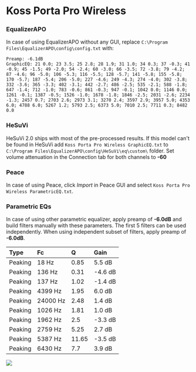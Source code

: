 # Koss Porta Pro Wireless

### EqualizerAPO
In case of using EqualizerAPO without any GUI, replace `C:\Program Files\EqualizerAPO\config\config.txt`
with:
```
Preamp: -6.1dB
GraphicEQ: 21 0.0; 23 3.5; 25 2.8; 28 1.9; 31 1.0; 34 0.3; 37 -0.3; 41 -0.9; 45 -1.5; 49 -2.0; 54 -2.4; 60 -3.0; 66 -3.5; 72 -3.8; 79 -4.2; 87 -4.6; 96 -5.0; 106 -5.3; 116 -5.5; 128 -5.7; 141 -5.8; 155 -5.8; 170 -5.7; 187 -5.4; 206 -5.0; 227 -4.6; 249 -4.3; 274 -4.0; 302 -3.8; 332 -3.6; 365 -3.3; 402 -3.1; 442 -2.7; 486 -2.5; 535 -2.1; 588 -1.8; 647 -1.4; 712 -1.0; 783 -0.6; 861 -0.3; 947 -0.1; 1042 0.0; 1146 0.0; 1261 -0.1; 1387 -0.5; 1526 -1.0; 1678 -1.8; 1846 -2.5; 2031 -2.6; 2234 -1.3; 2457 0.7; 2703 2.6; 2973 3.1; 3270 2.4; 3597 2.9; 3957 5.0; 4353 6.0; 4788 6.0; 5267 1.2; 5793 2.5; 6373 5.0; 7010 2.5; 7711 0.3; 8482 0.0
```

### HeSuVi
HeSuVi 2.0 ships with most of the pre-processed results. If this model can't be found in HeSuVi add
`Koss Porta Pro Wireless GraphicEQ.txt` to `C:\Program Files\EqualizerAPO\config\HeSuVi\eq\custom\` folder.
Set volume attenuation in the Connection tab for both channels to **-60**

### Peace
In case of using Peace, click *Import* in Peace GUI and select `Koss Porta Pro Wireless ParametricEQ.txt`.

### Parametric EQs
In case of using other parametric equalizer, apply preamp of **-6.0dB** and build filters manually
with these parameters. The first 5 filters can be used independently.
When using independent subset of filters, apply preamp of **-6.0dB**.

| Type    | Fc       |     Q | Gain    |
|:--------|:---------|:------|:--------|
| Peaking | 18 Hz    |  0.85 | 5.5 dB  |
| Peaking | 136 Hz   |  0.31 | -4.6 dB |
| Peaking | 137 Hz   |  1.02 | -1.4 dB |
| Peaking | 4399 Hz  |  1.95 | 6.0 dB  |
| Peaking | 24000 Hz |  2.48 | 1.4 dB  |
| Peaking | 1026 Hz  |  1.81 | 1.0 dB  |
| Peaking | 1962 Hz  |  2.5  | -3.3 dB |
| Peaking | 2759 Hz  |  5.25 | 2.7 dB  |
| Peaking | 5387 Hz  | 11.65 | -3.5 dB |
| Peaking | 6430 Hz  |  7.7  | 3.9 dB  |

![](https://raw.githubusercontent.com/jaakkopasanen/AutoEq/master/results/rtings/rtings/Koss%20Porta%20Pro%20Wireless/Koss%20Porta%20Pro%20Wireless.png)